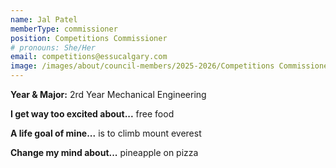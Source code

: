 ```yaml
---
name: Jal Patel
memberType: commissioner
position: Competitions Commissioner
# pronouns: She/Her
email: competitions@essucalgary.com
image: /images/about/council-members/2025-2026/Competitions Commissioner 2.jpg
---
```


**Year & Major:** 2rd Year Mechanical Engineering

**I get way too excited about...** free food

**A life goal of mine...** is to climb mount everest

**Change my mind about...** pineapple on pizza

